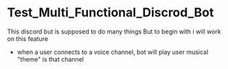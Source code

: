 # Test_Multi_Functional_Discrod_Bot
This discord but is supposed to do many things
But to begin with i will work on this feature
 - when a user connects to a voice channel, bot will play user musical "theme" is that channel
